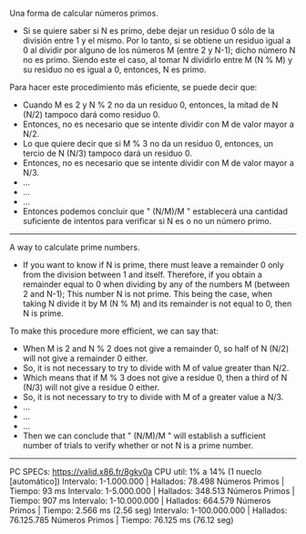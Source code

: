 Una forma de calcular números primos.

- Si se quiere saber si N es primo, debe dejar un residuo 0 sólo de la división entre 1 y el mismo.
Por lo tanto, si se obtiene un residuo igual a 0 al dividir por alguno de los números M (entre 2 y N-1); dicho número N no es primo.
Siendo este el caso, al tomar N dividirlo entre M (N % M) y su residuo no es igual a 0, entonces, N es primo.

Para hacer este procedimiento más eficiente, se puede decir que:
- Cuando M es 2 y N % 2 no da un residuo 0, entonces, la mitad de N (N/2) tampoco dará como residuo 0.
- Entonces, no es necesario que se intente dividir con M de valor mayor a N/2.
- Lo que quiere decir que si M % 3 no da un residuo 0, entonces, un tercio de N (N/3) tampoco dará un residuo 0.
- Entonces, no es necesario que se intente dividir con M de valor mayor a N/3.
- ...
- ...
- ...
- Entonces podemos concluir que " (N/M)/M " establecerá una cantidad suficiente de intentos para verificar si N es o no un número primo.


*****************************************************************************


A way to calculate prime numbers.

- If you want to know if N is prime, there must leave a remainder 0 only from the division between 1 and itself.
Therefore, if you obtain a remainder equal to 0 when dividing by any of the numbers M (between 2 and N-1); This number N is not prime.
This being the case, when taking N divide it by M (N % M) and its remainder is not equal to 0, then N is prime.

To make this procedure more efficient, we can say that:
- When M is 2 and N % 2 does not give a remainder 0, so half of N (N/2) will not give a remainder 0 either.
- So, it is not necessary to try to divide with M of value greater than N/2.
- Which means that if M % 3 does not give a residue 0, then a third of N (N/3) will not give a residue 0 either.
- So, it is not necessary to try to divide with M of a greater value a N/3.
- ...
- ...
- ...
- Then we can conclude that " (N/M)/M " will establish a sufficient number of trials to verify whether or not N is a prime number.

*****************************************************************************
PC SPECs: https://valid.x86.fr/8gkv0a
CPU util: 1% a 14% (1 nueclo [automático])
Intervalo: 1-1.000.000   | Hallados: 78.498     Números Primos | Tiempo: 93 ms
Intervalo: 1-5.000.000   | Hallados: 348.513    Números Primos | Tiempo: 907 ms
Intervalo: 1-10.000.000  | Hallados: 664.579    Números Primos | Tiempo: 2.566 ms (2.56 seg)
Intervalo: 1-100.000.000 | Hallados: 76.125.785 Números Primos | Tiempo: 76.125 ms (76.12 seg)
